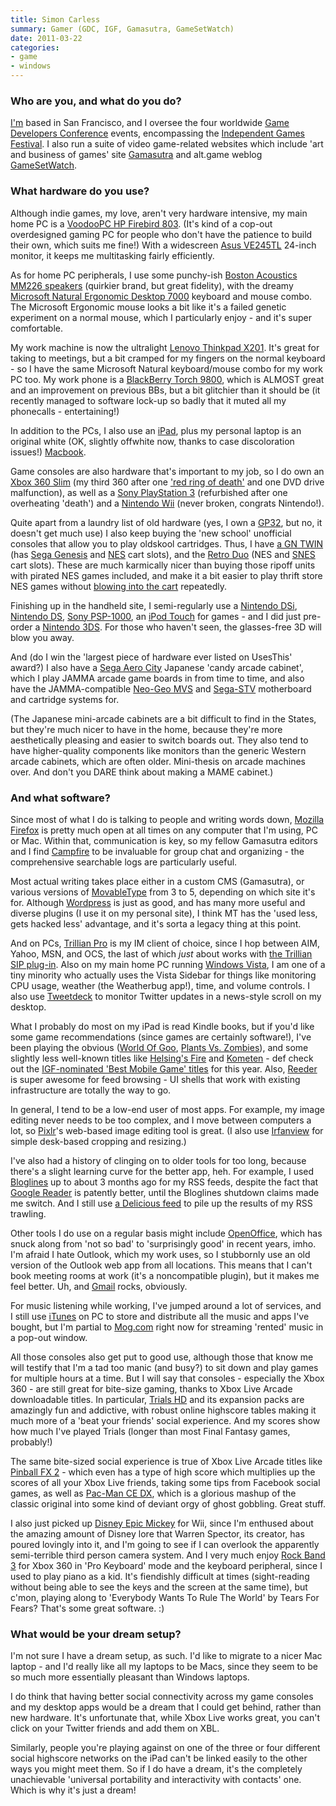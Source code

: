 ```yaml
---
title: Simon Carless
summary: Gamer (GDC, IGF, Gamasutra, GameSetWatch)
date: 2011-03-22
categories:
- game
- windows
---
```


### Who are you, and what do you do?

[I'm](http://www.simoncarless.com/ "Simon's personal website.") based in San Francisco, and I oversee the four worldwide [Game Developers Conference](http://www.gdconf.com/ "The GDC.") events, encompassing the [Independent Games Festival](http://www.igf.com/ "The IGF."). I also run a suite of video game-related websites which include 'art and business of games' site [Gamasutra](http://www.gamasutra.com/ "A website about the art and business of games.") and alt.game weblog [GameSetWatch](http://www.gamesetwatch.com/ "A game weblog.").

### What hardware do you use?

Although indie games, my love, aren't very hardware intensive, my main home PC is a [VoodooPC HP Firebird 803][firebird]. (It's kind of a cop-out overdesigned gaming PC for people who don't have the patience to build their own, which suits me fine!) With a widescreen [Asus VE245TL][ve245tl] 24-inch monitor, it keeps me multitasking fairly efficiently.

As for home PC peripherals, I use some punchy-ish [Boston Acoustics MM226 speakers][horizon-mm226] (quirkier brand, but great fidelity), with the dreamy [Microsoft Natural Ergonomic Desktop 7000][natural-ergonomic-desktop-7000] keyboard and mouse combo. The Microsoft Ergonomic mouse looks a bit like it's a failed genetic experiment on a normal mouse, which I particularly enjoy - and it's super comfortable.

My work machine is now the ultralight [Lenovo Thinkpad X201][thinkpad-x201]. It's great for taking to meetings, but a bit cramped for my fingers on the normal keyboard - so I have the same Microsoft Natural keyboard/mouse combo for my work PC too. My work phone is a [BlackBerry Torch 9800][torch-9800], which is ALMOST great and an improvement on previous BBs, but a bit glitchier than it should be (it recently managed to software lock-up so badly that it muted all my phonecalls - entertaining!)

In addition to the PCs, I also use an [iPad][], plus my personal laptop is an original white (OK, slightly offwhite now, thanks to case discoloration issues!) [Macbook][].

Game consoles are also hardware that's important to my job, so I do own an [Xbox 360 Slim][xbox-360] (my third 360 after one ['red ring of death'](http://en.wikipedia.org/wiki/Xbox_360_technical_problems "The Wikipedia article on the Red Ring of Death.") and one DVD drive malfunction), as well as a [Sony PlayStation 3][ps3] (refurbished after one overheating 'death') and a [Nintendo Wii][wii] (never broken, congrats Nintendo!).

Quite apart from a laundry list of old hardware (yes, I own a [GP32][], but no, it doesn't get much use) I also keep buying the 'new school' unofficial consoles that allow you to play oldskool cartridges. Thus, I have [a GN TWIN][gn-twin] (has [Sega Genesis][genesis] and [NES][] cart slots), and the [Retro Duo][retro-duo] (NES and [SNES][] cart slots). These are much karmically nicer than buying those ripoff units with pirated NES games included, and make it a bit easier to play thrift store NES games without [blowing into the cart](http://www.bustedtees.com/blowme/ "The 'Blow Me' t-shirt.") repeatedly.

Finishing up in the handheld site, I semi-regularly use a [Nintendo DSi][dsi], [Nintendo DS][ds], [Sony PSP-1000][psp], an [iPod Touch][ipod-touch] for games - and I did just pre-order a [Nintendo 3DS][3ds]. For those who haven't seen, the glasses-free 3D will blow you away.

And (do I win the 'largest piece of hardware ever listed on UsesThis' award?) I also have a [Sega Aero City][aero-city] Japanese 'candy arcade cabinet', which I play JAMMA arcade game boards in from time to time, and also have the JAMMA-compatible [Neo-Geo MVS][neo-geo-mvs] and [Sega-STV][st-v] motherboard and cartridge systems for.

(The Japanese mini-arcade cabinets are a bit difficult to find in the States, but they're much nicer to have in the home, because they're more aesthetically pleasing and easier to switch boards out. They also tend to have higher-quality components like monitors than the generic Western arcade cabinets, which are often older. Mini-thesis on arcade machines over. And don't you DARE think about making a MAME cabinet.)

### And what software?

Since most of what I do is talking to people and writing words down, [Mozilla Firefox][firefox] is pretty much open at all times on any computer that I'm using, PC or Mac. Within that, communication is key, so my fellow Gamasutra editors and I find [Campfire][] to be invaluable for group chat and organizing - the comprehensive searchable logs are particularly useful.

Most actual writing takes place either in a custom CMS (Gamasutra), or various versions of [MovableType][movable-type] from 3 to 5, depending on which site it's for. Although [Wordpress][] is just as good, and has many more useful and diverse plugins (I use it on my personal site), I think MT has the 'used less, gets hacked less' advantage, and it's sorta a legacy thing at this point.

And on PCs, [Trillian Pro][trillian] is my IM client of choice, since I hop between AIM, Yahoo, MSN, and OCS, the last of which _just_ about works with [the Trillian SIP plug-in][trillian-sip]. Also on my main home PC running [Windows Vista][windows-vista], I am one of a tiny minority who actually uses the Vista Sidebar for things like monitoring CPU usage, weather (the Weatherbug app!), time, and volume controls. I also use [Tweetdeck][] to monitor Twitter updates in a news-style scroll on my desktop.

What I probably do most on my iPad is read Kindle books, but if you'd like some game recommendations (since games are certainly software!), I've been playing the obvious ([World Of Goo][world-of-goo-ios], [Plants Vs. Zombies][plants-vs-zombies-ios]), and some slightly less well-known titles like [Helsing's Fire][helsings-fire-ios] and [Kometen][kometen-ios] - def check out the [IGF-nominated 'Best Mobile Game' titles](http://www.igf.com/02finalists.html "IGF Best Mobile Game finalists.") for this year. Also, [Reeder][reeder-ios] is super awesome for feed browsing - UI shells that work with existing infrastructure are totally the way to go.

In general, I tend to be a low-end user of most apps. For example, my image editing never needs to be too complex, and I move between computers a lot, so [Pixlr][]'s web-based image editing tool is great. (I also use [Irfanview][] for simple desk-based cropping and resizing.)

I've also had a history of clinging on to older tools for too long, because there's a slight learning curve for the better app, heh. For example, I used [Bloglines][] up to about 3 months ago for my RSS feeds, despite the fact that [Google Reader][google-reader] is patently better, until the Bloglines shutdown claims made me switch. And I still use [a Delicious feed](http://www.delicious.com/simoncarless "Simon's Delicious account.") to pile up the results of my RSS trawling.

Other tools I do use on a regular basis might include [OpenOffice][], which has snuck along from 'not so bad' to 'surprisingly good' in recent years, imho. I'm afraid I hate Outlook, which my work uses, so I stubbornly use an old version of the Outlook web app from all locations. This means that I can't book meeting rooms at work (it's a noncompatible plugin), but it makes me feel better. Uh, and [Gmail][] rocks, obviously.

For music listening while working, I've jumped around a lot of services, and I still use [iTunes][] on PC to store and distribute all the music and apps I've bought, but I'm partial to [Mog.com][mog] right now for streaming 'rented' music in a pop-out window.

All those consoles also get put to good use, although those that know me will testify that I'm a tad too manic (and busy?) to sit down and play games for multiple hours at a time. But I will say that consoles - especially the Xbox 360 - are still great for bite-size gaming, thanks to Xbox Live Arcade downloadable titles. In particular, [Trials HD][trials-hd] and its expansion packs are amazingly fun and addictive, with robust online highscore tables making it much more of a 'beat your friends' social experience. And my scores show how much I've played Trials (longer than most Final Fantasy games, probably!)

The same bite-sized social experience is true of Xbox Live Arcade titles like [Pinball FX 2][pinball-fx-2] - which even has a type of high score which multiplies up the scores of all your Xbox Live friends, taking some tips from Facebook social games, as well as [Pac-Man CE DX][pac-man-ce-dx], which is a glorious mashup of the classic original into some kind of deviant orgy of ghost gobbling. Great stuff.

I also just picked up [Disney Epic Mickey][epic-mickey] for Wii, since I'm enthused about the amazing amount of Disney lore that Warren Spector, its creator, has poured lovingly into it, and I'm going to see if I can overlook the apparently semi-terrible third person camera system. And I very much enjoy [Rock Band 3][rock-band] for Xbox 360 in 'Pro Keyboard' mode and the keyboard peripheral, since I used to play piano as a kid. It's fiendishly difficult at times (sight-reading without being able to see the keys and the screen at the same time), but c'mon, playing along to 'Everybody Wants To Rule The World' by Tears For Fears? That's some great software. :)

### What would be your dream setup?

I'm not sure I have a dream setup, as such. I'd like to migrate to a nicer Mac laptop - and I'd really like all my laptops to be Macs, since they seem to be so much more essentially pleasant than Windows laptops.

I do think that having better social connectivity across my game consoles and my desktop apps would be a dream that I could get behind, rather than new hardware. It's unfortunate that, while Xbox Live works great, you can't click on your Twitter friends and add them on XBL.

Similarly, people you're playing against on one of the three or four different social highscore networks on the iPad can't be linked easily to the other ways you might meet them. So if I do have a dream, it's the completely unachievable 'universal portability and interactivity with contacts' one. Which is why it's just a dream!

[3ds]: https://www.nintendo.com/3ds/ "A portable gaming console with a 3D screen."
[aero-city]: http://home.insightbb.com/~ecousticforkris/aero.htm "A gaming cabinet."
[bloglines]: https://en.wikipedia.org/wiki/Bloglines "A web-based feed reader."
[campfire]: https://basecamp.com/retired/campfire "Web-based chat."
[ds]: http://web.archive.org/web/20140510075212/http://www.nintendo.com/ds "A portable gaming console."
[dsi]: https://en.wikipedia.org/wiki/Nintendo_DSi "A portable gaming console."
[epic-mickey]: https://en.wikipedia.org/wiki/Epic_mickey "An action adventure/platforming game."
[firebird]: https://www.cnet.com/products/hp-firebird-voodoodna-803/ "A fancy desktop PC."
[firefox]: https://www.mozilla.org/en-US/firefox/new/ "A cross-platform open-source web browser."
[genesis]: https://en.wikipedia.org/wiki/Sega_genesis "A 16-bit video game console."
[gmail]: https://mail.google.com/mail/ "Web-based email."
[gn-twin]: https://www.amazon.com/Twin-NES-Sega-Genesis-Game-System/dp/B0014421BW "A gaming console that plays Genesis and NES games."
[google-reader]: https://en.wikipedia.org/wiki/Google_Reader "A web-based feed reader."
[gp32]: https://en.wikipedia.org/wiki/Gp32 "A handheld gaming console."
[helsings-fire-ios]: https://itunes.apple.com/us/app/helsings-fire/id380290526 "A clever puzzle game."
[horizon-mm226]: https://www.amazon.com/Boston-Acoustics-Horizon-MM226-Multimedia/dp/B0013BT8US "A 2.1 speaker system."
[ipad]: https://www.apple.com/ipad/ "A tablet device."
[ipod-touch]: https://www.apple.com/ipod-touch/ "It's like an iPhone, without the phone bit."
[irfanview]: https://www.irfanview.com/ "An image viewer/editor for Windows."
[itunes]: https://www.apple.com/itunes/ "A jukebox application and online store."
[kometen-ios]: https://itunes.apple.com/us/app/kometen/id371244586 "A game about riding a comet."
[macbook]: https://en.wikipedia.org/wiki/MacBook "A laptop."
[mog]: https://en.wikipedia.org/wiki/MOG_(online_music) "A music streaming service."
[movable-type]: https://movabletype.org/ "Weblog publishing software."
[natural-ergonomic-desktop-7000]: https://www.amazon.com/Microsoft-Natural-Ergonomic-Desktop-7000/dp/B000Q6UZBM "A combination ergonomic keyboard and mouse."
[neo-geo-mvs]: https://en.wikipedia.org/wiki/Neo_Geo_(console) "A gaming system motherboard."
[nes]: https://en.wikipedia.org/wiki/Nintendo_Entertainment_System "A video game console."
[openoffice]: http://www.openoffice.org/ "An open-source office suite."
[pac-man-ce-dx]: https://en.wikipedia.org/wiki/Pac-Man_Championship_Edition_DX "It's Pac-Man."
[pinball-fx-2]: https://en.wikipedia.org/wiki/Pinball_FX_2 "A pinball game."
[pixlr]: https://pixlr.com/ "A web-based image editor."
[plants-vs-zombies-ios]: https://itunes.apple.com/us/app/plants-vs-zombies/id35064263 "A game using plants to fight off a zombie invasion."
[ps3]: http://us.playstation.com/PS3/ "A shiny gaming console from Sony."
[psp]: https://en.wikipedia.org/wiki/PlayStation_Portable "Sony's portable gaming console."
[reeder-ios]: https://reederapp.com/ios/ "A Google Reader client for iOS."
[retro-duo]: https://en.wikipedia.org/wiki/Retro_Duo "A gaming console that plays NES and SNES games."
[rock-band]: https://en.wikipedia.org/wiki/Rock_Band "A music performance game."
[snes]: https://en.wikipedia.org/wiki/Super_Nintendo_Entertainment_System "A 16-bit video game console."
[st-v]: http://web.archive.org/web/20150320080205/http://www.jammaboards.com/store/sega-titan-st-v-motherboard-with-multibios-pcb-stvmotherboard.html "A gaming system motherboard."
[thinkpad-x201]: http://web.archive.org/web/20160511173457/http://shop.lenovo.com:80/us/notebooks/thinkpad/x-series/x201 "A 12.1 inch lightweight laptop."
[torch-9800]: https://en.wikipedia.org/wiki/BlackBerry_Torch_9800 "A smartphone."
[trials-hd]: https://en.wikipedia.org/wiki/Trials_HD "A physics-based motorcycle game."
[trillian-sip]: https://sourceforge.net/projects/trilliansip/ "A plugin for Trillian that adds SIP support."
[trillian]: https://www.trillian.im/ "A multi-protocol chat client for Windows."
[tweetdeck]: https://about.twitter.com/products/tweetdeck "A multi-column Twitter client."
[ve245tl]: https://www.amazon.com/VE245TL-P-24-Inch-Widescreen-Monitor-Black/dp/B003WHBFZC "A 24 inch LCD monitor."
[wii]: https://www.nintendo.com/wii "A unique gaming console."
[windows-vista]: https://en.wikipedia.org/wiki/Windows_Vista "A desktop operating system."
[wordpress]: https://wordpress.com/ "Weblog publishing software."
[world-of-goo-ios]: https://itunes.apple.com/us/app/world-of-goo-hd/id401301276 "A physics-based game."
[xbox-360]: http://www.xbox.com:80/en-US/Xbox360 "A gaming console."
